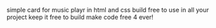 simple card for music playr in html and css build
free to use  in all your project
keep it free to build make code free 4 ever!